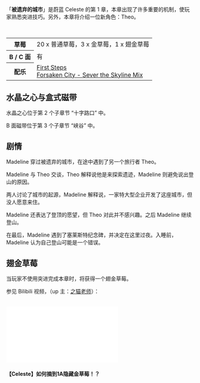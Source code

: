 <p>「<strong>被遗弃的城市</strong>」是蔚蓝 Celeste 的第 1 章，本章出现了许多重要的机制，使玩家熟悉突进技巧。另外，本章将介绍一位新角色：Theo。</p>

<br>

<table>
  <tbody>
    <tr>
      <th>草莓</th>
      <td>20 x 普通草莓，3 x 金草莓，1 x 翅金草莓</td>
    </tr>
    <tr>
      <th>B / C 面</th>
      <td>有</td>
    </tr>
    <tr>
      <th>配乐</th>
      <td>
        <a href="https://music.163.com/#/song?id=1342528780">First Steps</a>
        <br>
        <a href="https://music.163.com/#/song?id=1342528780">Forsaken City - Sever the Skyline Mix</a>
      </td>
    </tr>
  </tbody>
</table>

<h2>水晶之心与盒式磁带</h2>
<p>水晶之心位于第 2 个子章节 “十字路口” 中。</p>
<p>B 面磁带位于第 3 个子章节 “峡谷” 中。</p>

<h2>剧情</h2>
<p>Madeline 穿过被遗弃的城市，在途中遇到了另一个旅行者 Theo。</p>
<p>Madeline 与 Theo 交谈，Theo 解释说他是来探索遗迹，Madeline 则避免说出登山的原因。</p>
<p>两人讨论了城市的起源，Madeline 解释说，一家特大型企业开发了这座城市，但没人愿意来住。</p>
<p>Madeline 还表达了登顶的愿望，但 Theo 对此并不感兴趣。之后 Madeline 继续登山。</p>
<p>在最后，Madeline 遇到了塞莱斯特纪念碑，并决定在这里过夜。入睡前，Madeline 认为自己登山可能是一个错误。</p>

<h2>翅金草莓</h2>
<p>当玩家不使用突进完成本章时，将获得一个翅金草莓。</p>
<p>参见 Bilibili 视频，（up 主：<a href="https://space.bilibili.com/2274269">之猫老师</a>）：</p>

<br>

<iframe src="//player.bilibili.com/player.html?aid=71818086&amp;cid=125031340&amp;page=1" scrolling="no" border="0" frameborder="no" framespacing="0" allowfullscreen="true"> </iframe>
<p></p>
<h4 class="img-desc">【Celeste】如何摘到1A隐藏金草莓！？</h4>